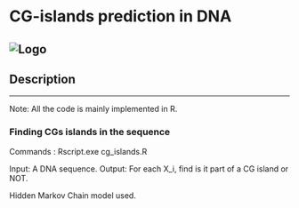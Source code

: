 # CG-islands prediction in DNA
![Logo](https://cloud.githubusercontent.com/assets/5080310/13752838/8fe3c96a-ea36-11e5-8853-b40892369481.png)
---------------


## Description
---------------

Note: All the code is mainly implemented in R. 

### Finding CGs islands in the sequence

Commands :  Rscript.exe cg_islands.R

Input: A DNA sequence.
Output: For each X_i, find is it part of a CG island or NOT.

Hidden Markov Chain model used.